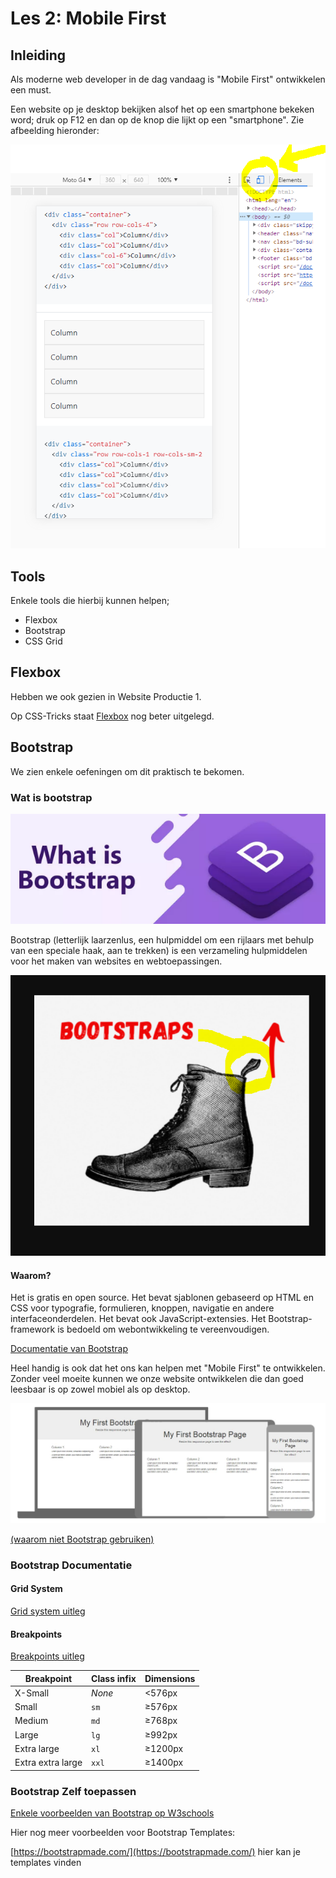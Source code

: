 # Les 2: Mobile First

## Inleiding

Als moderne web developer in de dag vandaag is "Mobile First" ontwikkelen een must.

Een website op je desktop bekijken alsof het op een smartphone bekeken word;
druk op F12 en dan op de knop die lijkt op een "smartphone". Zie afbeelding hieronder:

![ ](mobile-view.PNG)

## Tools

Enkele tools die hierbij kunnen helpen;

- Flexbox
- Bootstrap
- CSS Grid

## Flexbox

Hebben we ook gezien in Website Productie 1.

Op CSS-Tricks staat [Flexbox](https://css-tricks.com/snippets/css/a-guide-to-flexbox/#flexbox-background) nog beter uitgelegd.

## Bootstrap

We zien enkele oefeningen om dit praktisch te bekomen.

### Wat is bootstrap

![](what-bootstrap.PNG)

Bootstrap (letterlijk laarzenlus, een hulpmiddel om een rijlaars met behulp van een speciale haak, aan te trekken) is een verzameling hulpmiddelen voor het maken van websites en webtoepassingen.

![ ](bootstraps.PNG)

#### Waarom?

Het is gratis en open source. Het bevat sjablonen gebaseerd op HTML en CSS voor typografie, formulieren, knoppen, navigatie en andere interfaceonderdelen. Het bevat ook JavaScript-extensies. Het Bootstrap-framework is bedoeld om webontwikkeling te vereenvoudigen.

[Documentatie van Bootstrap](https://getbootstrap.com/docs/5.0/getting-started/introduction/)

Heel handig is ook dat het ons kan helpen met "Mobile First" te ontwikkelen. Zonder veel moeite kunnen we onze website ontwikkelen die dan goed leesbaar is op zowel mobiel als op desktop.

![ ](why-bootstrap.PNG)

[(waarom niet Bootstrap gebruiken)](https://www.incentro.com/nl-nl/blog/stories/5-redenen-waarom-ik-geen-bootstrap-meer-gebruik/)

### Bootstrap Documentatie

#### Grid System

[Grid system uitleg](https://getbootstrap.com/docs/5.0/layout/grid/)

#### Breakpoints

[Breakpoints uitleg](https://getbootstrap.com/docs/5.0/layout/breakpoints/)

Breakpoint        | Class infix | Dimensions
----------------- | ----------- | ----------
X-Small           | _None_      | <576px    
Small             | `sm`        | ≥576px    
Medium            | `md`        | ≥768px    
Large             | `lg`        | ≥992px    
Extra large       | `xl`        | ≥1200px   
Extra extra large | `xxl`       | ≥1400px   

### Bootstrap Zelf toepassen

[Enkele voorbeelden van Bootstrap op W3schools](https://www.w3schools.com/bootstrap/bootstrap_templates.asp)

Hier nog meer voorbeelden voor Bootstrap Templates:

[https://bootstrapmade.com/](https://bootstrapmade.com/) hier kan je templates vinden